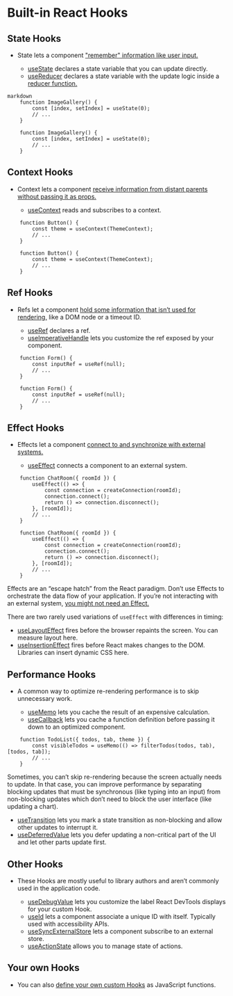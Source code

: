 # Built-in React Hooks

## State Hooks

- State lets a component ["remember" information like user input.](/learn/state-a-components-memory)

  - [useState](/reference/react/useState) declares a state variable that you can update directly.
  - [useReducer](/reference/react/useReducer) declares a state variable with the update logic inside a [reducer function.](/learn/extracting-state-logic-into-a-reducer)

```
markdown
    function ImageGallery() {
        const [index, setIndex] = useState(0);
        // ...
    }

    function ImageGallery() {
        const [index, setIndex] = useState(0);
        // ...
    }
```

## Context Hooks

- Context lets a component [receive information from distant parents without passing it as props.](/learn/passing-props-to-a-component)

  - [useContext](/reference/react/useContext) reads and subscribes to a context.

```
    function Button() {
        const theme = useContext(ThemeContext);
        // ...
    }

    function Button() {
        const theme = useContext(ThemeContext);
        // ...
    }
```

## Ref Hooks

- Refs let a component [hold some information that isn’t used for rendering,](/learn/referencing-values-with-refs) like a DOM node or a timeout ID.

  - [useRef](/reference/react/useRef) declares a ref.
  - [useImperativeHandle](/reference/react/useImperativeHandle) lets you customize the ref exposed by your component.

```
    function Form() {
        const inputRef = useRef(null);
        // ...
    }

    function Form() {
        const inputRef = useRef(null);
        // ...
    }
```

## Effect Hooks

- Effects let a component [connect to and synchronize with external systems.](/learn/synchronizing-with-effects)

  - [useEffect](/reference/react/useEffect) connects a component to an external system.

```
    function ChatRoom({ roomId }) {
        useEffect(() => {
            const connection = createConnection(roomId);
            connection.connect();
            return () => connection.disconnect();
        }, [roomId]);
        // ...
    }

    function ChatRoom({ roomId }) {
        useEffect(() => {
            const connection = createConnection(roomId);
            connection.connect();
            return () => connection.disconnect();
        }, [roomId]);
        // ...
    }
```

Effects are an “escape hatch” from the React paradigm. Don’t use Effects to orchestrate the data flow of your application. If you’re not interacting with an external system, [you might not need an Effect.](/learn/you-might-not-need-an-effect)

There are two rarely used variations of `useEffect` with differences in timing:

- [useLayoutEffect](/reference/react/useLayoutEffect) fires before the browser repaints the screen. You can measure layout here.
- [useInsertionEffect](/reference/react/useInsertionEffect) fires before React makes changes to the DOM. Libraries can insert dynamic CSS here.

## Performance Hooks

- A common way to optimize re-rendering performance is to skip unnecessary work.

  - [useMemo](/reference/react/useMemo) lets you cache the result of an expensive calculation.
  - [useCallback](/reference/react/useCallback) lets you cache a function definition before passing it down to an optimized component.

```
    function TodoList({ todos, tab, theme }) {
        const visibleTodos = useMemo(() => filterTodos(todos, tab), [todos, tab]);
        // ...
    }
```

Sometimes, you can’t skip re-rendering because the screen actually needs to update. In that case, you can improve performance by separating blocking updates that must be synchronous (like typing into an input) from non-blocking updates which don’t need to block the user interface (like updating a chart).

- [useTransition](/reference/react/useTransition) lets you mark a state transition as non-blocking and allow other updates to interrupt it.
- [useDeferredValue](/reference/react/useDeferredValue) lets you defer updating a non-critical part of the UI and let other parts update first.

## Other Hooks

- These Hooks are mostly useful to library authors and aren’t commonly used in the application code.

  - [useDebugValue](/reference/react/useDebugValue) lets you customize the label React DevTools displays for your custom Hook.
  - [useId](/reference/react/useId) lets a component associate a unique ID with itself. Typically used with accessibility APIs.
  - [useSyncExternalStore](/reference/react/useSyncExternalStore) lets a component subscribe to an external store.
  - [useActionState](/reference/react/useActionState) allows you to manage state of actions.

## Your own Hooks

- You can also [define your own custom Hooks](/learn/reusing-logic-with-custom-hooks#extracting-your-own-custom-hook-from-a-component) as JavaScript functions.
